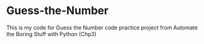 # Guess-the-Number
This is my code for Guess the Number code practice project from Automate the Boring Stuff with Python (Chp3)
